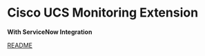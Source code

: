 # Cisco UCS Monitoring Extension
**With ServiceNow Integration**

<a href="https://appdynamics.github.io/ucs-monitoring-extension-ps1" target="_blank">README</a>
